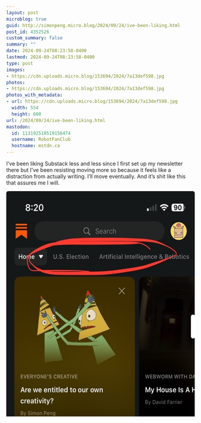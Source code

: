 ```yaml
---
layout: post
microblog: true
guid: http://simonpeng.micro.blog/2024/09/24/ive-been-liking.html
post_id: 4352526
custom_summary: false
summary: ""
date: 2024-09-24T08:23:58-0400
lastmod: 2024-09-24T08:23:58-0400
type: post
images:
- https://cdn.uploads.micro.blog/153694/2024/7a13def598.jpg
photos:
- https://cdn.uploads.micro.blog/153694/2024/7a13def598.jpg
photos_with_metadata:
- url: https://cdn.uploads.micro.blog/153694/2024/7a13def598.jpg
  width: 554
  height: 600
url: /2024/09/24/ive-been-liking.html
mastodon:
  id: 113192510519156474
  username: RobotFanClub
  hostname: mstdn.ca
---
```

I’ve been liking Substack less and less since I first set up my newsletter there but I’ve been resisting moving more so because it feels like a distraction from actually writing. I’ll move eventually. And it’s shit like this that assures me I will.

<img src="uploads/2024/7a13def598.jpg" width="554" height="600" alt="Screenshot of the Substack app, with two “featured” topics: “U.S. Election” and “Artificial Intelligence”">
